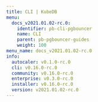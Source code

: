 ```yaml
---
title: CLI | KubeDB
menu:
  docs_v2021.01.02-rc.0:
    identifier: pb-cli-pgbouncer
    name: CLI
    parent: pb-pgbouncer-guides
    weight: 100
menu_name: docs_v2021.01.02-rc.0
info:
  autocaler: v0.1.0-rc.0
  cli: v0.16.0-rc.0
  community: v0.16.0-rc.0
  enterprise: v0.3.0-rc.0
  installer: v0.16.0-rc.0
  version: v2021.01.02-rc.0
---
```


